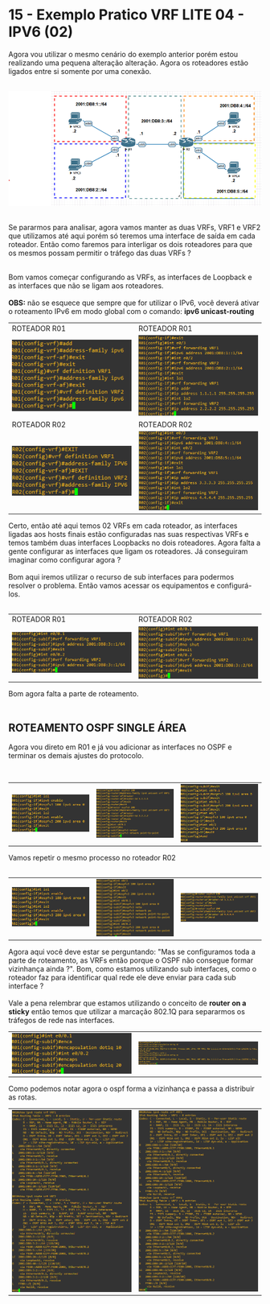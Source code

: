 # 15 - Exemplo Pratico VRF LITE 04 - IPV6 (02)

Agora vou utilizar o mesmo cenário do exemplo anterior porém estou realizando uma pequena alteração alteração. Agora os roteadores estão ligados entre si somente por uma conexão. <br></br>  

![CENÁRIO](Imagens/01.png) <br></br>

Se pararmos para analisar, agora vamos manter as duas VRFs, VRF1 e VRF2 que utilizamos até aqui porém só teremos uma interface de saída em cada roteador. Então como faremos para interligar os dois roteadores para que os mesmos possam permitir o tráfego das duas VRFs ? <br></br>

Bom vamos começar configurando as VRFs, as interfaces de Loopback e as interfaces que não se ligam aos roteadores. <br></br>
**OBS:** não se esquece que sempre que for utilizar o IPv6, você deverá ativar o roteamento IPv6 em modo global com o comando: **ipv6 unicast-routing**

<table>
      <tr>
          <td width="50%">ROTEADOR R01</td>
          <td width="50%">ROTEADOR R01</td>
      </tr>
      <tr>
          <td width="50%"><img src="Imagens/R01/01.png"></img></td>
          <td width="50%"><img src="Imagens/R01/02.png"></img></td>
      </tr>
      <tr>
          <td width="50%">ROTEADOR R02</td>
          <td width="50%">ROTEADOR R02</td>
      </tr>
      <tr>
          <td width="50%"><img src="Imagens/R02/01.png"></img></td>
          <td width="50%"><img src="Imagens/R02/02.png"></img></td>
      </tr>
</table>

Certo, então até aqui temos 02 VRFs em cada roteador, as interfaces ligadas aos hosts finais estão configuradas nas suas respectivas VRFs e temos também duas interfaces Loopbacks no dois roteadores. Agora falta a gente configurar as interfaces que ligam os roteadores. Já conseguiram imaginar como configurar agora ? <br></br>
Bom aqui iremos utilizar o recurso de sub interfaces para podermos resolver o problema. Então vamos acessar os equipamentos e configurá-los. <br></br>

<table>
      <tr>
          <td width="50%">ROTEADOR R01</td>
          <td width="50%">ROTEADOR R02</td>
      </tr>
      <tr>
          <td width="50%"><img src="Imagens/R01/03.png"></img></td>
          <td width="50%"><img src="Imagens/R02/03.png"></img></td>
      </tr>
<table>

Bom agora falta a parte de roteamento. <br></br> 

## ROTEAMENTO OSPF SINGLE ÁREA

Agora vou direto em R01 e já vou adicionar as interfaces no OSPF e terminar os demais ajustes do protocolo.<br></br>

<table>
        <tr>
            <td width="33%"><img src="Imagens/R01/04.png"></img></td>
            <td width="33%"><img src="Imagens/R01/05.png"></img></td>
            <td width="33%"><img src="Imagens/R01/06.png"></img></td>
        </tr>
</table>

Vamos repetir o mesmo processo no roteador R02 <br></br>

<table>
        <tr>
            <td width="33%"><img src="Imagens/R02/04.png"></img></td>
            <td width="33%"><img src="Imagens/R02/05.png"></img></td>
            <td width="33%"><img src="Imagens/R02/06.png"></img></td>
        </tr>
</table>

Agora aqui você deve estar se perguntando: "Mas se configuramos toda a parte de roteamento, as VRFs então porque o OSPF não consegue formar vizinhança ainda ?". Bom, como estamos utilizando sub interfaces, como o roteador faz para identificar qual rede ele deve enviar para cada sub interface ? <br></br>
Vale a pena relembrar que estamos utilizando o conceito de **router on a sticky** então temos que utilizar a marcação 802.1Q para separarmos os tráfegos de rede nas interfaces.

<table>
        <tr>
            <td width="50%"><img src="Imagens/R01/07.png"></img></td>
            <td width="50%"><img src="Imagens/R02/07.png"></img></td>
        </tr>
</table>

Como podemos notar agora o ospf forma a vizinhança e passa a distribuir as rotas. 

<table>
        <tr>
            <td width="50%"><img src="Imagens/R01/08.png"></img></td>
            <td width="50%"><img src="Imagens/R02/08.png"></img></td>
        </tr>
</table>